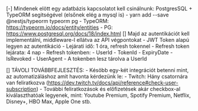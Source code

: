 [-] Mindenek elött egy adatbázis kapcsolatot kell csinálnunk: PostgresSQL + TypeORM segitségével (elsőnek elég a mysql is)
    - yarn add --save @nestjs/typeorm typeorm pg
    - TypeORM: https://typeorm.io/docs/entity/entities
    - PG: https://www.postgresql.org/docs/18/index.html
[] Majd az autentikációt kell implementálni, middleware-l ellátva az API végpontokat 
        - JWT Token alapú legyen az autentikáció
        - Lejárati idő: 1 óra, refresh tokennel
        - Refresh token lejárata: 4 nap
        - Refresh tokenben: - UserId - TokenId - ExpiryDate - IsRevoked - UserAgent
        - A tokenben lesz tárolva a UserId


[] TÁVOLI TOVÁBBFEJLESZTÉS: 
        - Késöbb egy-két integrációt betenni mint, az automatizáláshoz amit havonta kérdezünk le:
            - Twitch: Hány csatornára van feliratkozva (https://dev.twitch.tv/docs/api/reference#check-user-subscription)
            - További feliratkozások és előfizetések akár checkbox-al kiválaszthatóak legyenek, mint: Youtube Premium, Spotify Premium, Netflix, 
            Disney+, HBO Max, Apple One stb.